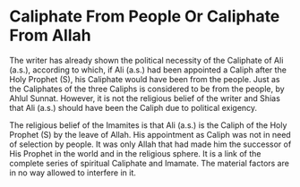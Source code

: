 Caliphate From People Or Caliphate From Allah
=============================================

The writer has already shown the political necessity of the Caliphate of
Ali (a.s.), according to which, if Ali (a.s.) had been appointed a
Caliph after the Holy Prophet (S), his Caliphate would have been from
the people. Just as the Caliphates of the three Caliphs is considered to
be from the people, by Ahlul Sunnat. However, it is not the religious
belief of the writer and Shias that Ali (a.s.) should have been the
Caliph due to political exigency.

The religious belief of the Imamites is that Ali (a.s.) is the Caliph of
the Holy Prophet (S) by the leave of Allah. His appointment as Caliph
was not in need of selection by people. It was only Allah that had made
him the successor of His Prophet in the world and in the religious
sphere. It is a link of the complete series of spiritual Caliphate and
Imamate. The material factors are in no way allowed to interfere in it.


